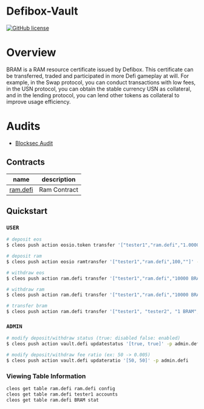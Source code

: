 
# Defibox-Vault
[![GitHub license](https://img.shields.io/badge/license-MIT-blue.svg)](https://github.com/defiboxswap/ram.defi/blob/main/LICENSE)

# Overview
BRAM is a RAM resource certificate issued by Defibox. This certificate can be transferred, traded and participated in more Defi gameplay at will. For example, in the Swap protocol, you can conduct transactions with low fees, in the USN protocol, you can obtain the stable currency USN as collateral, and in the lending protocol, you can lend other tokens as collateral to improve usage efficiency.

# Audits

- <a href="https://github.com/blocksecteam/audit-reports/blob/main/solidity/blocksec_ramdefi_v1.0-signed.pdf"> Blocksec Audit</a>

## Contracts

| name                                                | description     |
| --------------------------------------------------- | --------------- |
| [ram.defi](https://bloks.io/account/ram.defi)       | Ram Contract  |

## Quickstart

### `USER`

```bash
# deposit eos
$ cleos push action eosio.token transfer '["tester1","ram.defi","1.0000 EOS",""]' -p tester1

# deposit ram
$ cleos push action eosio ramtransfer '["tester1","ram.defi",100,""]' -p tester1

# withdraw eos
$ cleos push action ram.defi transfer '["tester1","ram.defi","10000 BRAM",""]' -p tester1

# withdraw ram
$ cleos push action ram.defi transfer '["tester1","ram.defi","10000 BRAM","ram"]' -p tester1

# transfer bram
$ cleos push action ram.defi transfer '["tester1", "tester2", "1 BRAM", ""]' -p tester1
```

### `ADMIN`

```bash
# modify deposit/withdraw status (true: disabled false: enabled)
$ cleos push action vault.defi updatestatus '[true, true]' -p admin.defi

# modify deposit/withdraw fee ratio (ex: 50 -> 0.005) 
$ cleos push action vault.defi updateratio '[50, 50]' -p admin.defi
```

### Viewing Table Information

```bash
cleos get table ram.defi ram.defi config
cleos get table ram.defi tester1 accounts
cleos get table ram.defi BRAM stat
```
